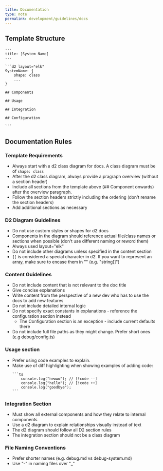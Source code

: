 ```yaml
---
title: Documentation
type: note
permalink: development/guidelines/docs
---
```


## Template Structure

````
---
title: [System Name]
---

```d2 layout="elk"
SystemName: {
    shape: class
    ...
}

## Components

## Usage

## Integration

## Configuration

```
````

## Documentation Rules

### Template Requirements

- Always start with a d2 class diagram for docs. A class diagram must be of `shape: class`
- After the d2 class diagram, always provide a pragraph overview (without a section header)
- Include all sections from the template above (## Component onwards) after the overview paragraph.
- Follow the section headers strictly including the ordering (don't rename the section headers)
- Add additional sections as necessary

### D2 Diagram Guidelines

- Do not use custom styles or shapes for d2 docs
- Components in the diagram should reference actual file/class names or sections when possible (don't use different naming or reword them)
- Always used layout="elk"
- Do not include other diagrams unless specified in the content section
- `[]` is considered a special character in d2. If you want to represent an array, make sure to encase them in "" (e.g. "string[]")

### Content Guidelines

- Do not include content that is not relevant to the doc title
- Give concise explanations
- Write content from the perspective of a new dev who has to use the docs to add new features
- Do not include detailed internal logic
- Do not specify exact constants in explanations - reference the configuration section instead
  - The Configuration section is an exception - include current defaults there
- Do not include full file paths as they might change. Prefer short ones (e.g debug/config.ts)

### Usage section

- Prefer using code examples to explain.
- Make use of diff highlighting when showing examples of adding code:
  ````
  ```ts
      console.log("hewwo"); // [!code --]
      console.log("hello"); // [!code ++]
      console.log("goodbye");
  ```
  ````

### Integration Section

- Must show all external components and how they relate to internal components
- Use a d2 diagram to explain relationships visually instead of text
- The d2 diagram should follow all D2 section rules
- The integration section should not be a class diagram

### File Naming Conventions

- Prefer shorter names (e.g. debug.md vs debug-system.md)
- Use "-" in naming files over "\_"

